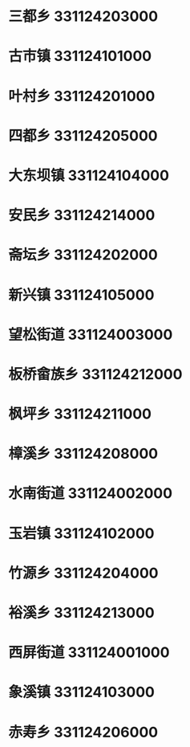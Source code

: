 # 三都乡 331124203000
# 古市镇 331124101000
# 叶村乡 331124201000
# 四都乡 331124205000
# 大东坝镇 331124104000
# 安民乡 331124214000
# 斋坛乡 331124202000
# 新兴镇 331124105000
# 望松街道 331124003000
# 板桥畲族乡 331124212000
# 枫坪乡 331124211000
# 樟溪乡 331124208000
# 水南街道 331124002000
# 玉岩镇 331124102000
# 竹源乡 331124204000
# 裕溪乡 331124213000
# 西屏街道 331124001000
# 象溪镇 331124103000
# 赤寿乡 331124206000
